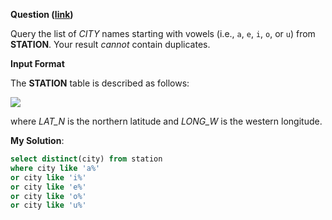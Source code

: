 **Question ([link](https://www.hackerrank.com/challenges/weather-observation-station-6))**

Query the list of *CITY* names starting with vowels (i.e., `a`, `e`, `i`, `o`, or `u`) from **STATION**. Your result *cannot* contain duplicates.

**Input Format**

The **STATION** table is described as follows:

![](https://s3.amazonaws.com/hr-challenge-images/9336/1449345840-5f0a551030-Station.jpg)

where *LAT\_N* is the northern latitude and *LONG\_W* is the western longitude.

**My Solution**:

```sql
select distinct(city) from station 
where city like 'a%'
or city like 'i%'
or city like 'e%'
or city like 'o%'
or city like 'u%'
```
